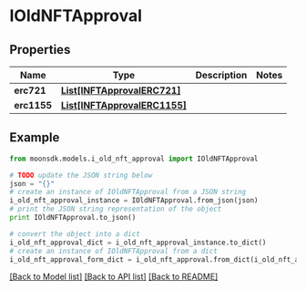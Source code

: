 # IOldNFTApproval

## Properties

| Name        | Type                                                      | Description | Notes |
| ----------- | --------------------------------------------------------- | ----------- | ----- |
| **erc721**  | [**List\[INFTApprovalERC721\]**](inftapprovalerc721.md)   |             |       |
| **erc1155** | [**List\[INFTApprovalERC1155\]**](inftapprovalerc1155.md) |             |       |

## Example

```python
from moonsdk.models.i_old_nft_approval import IOldNFTApproval

# TODO update the JSON string below
json = "{}"
# create an instance of IOldNFTApproval from a JSON string
i_old_nft_approval_instance = IOldNFTApproval.from_json(json)
# print the JSON string representation of the object
print IOldNFTApproval.to_json()

# convert the object into a dict
i_old_nft_approval_dict = i_old_nft_approval_instance.to_dict()
# create an instance of IOldNFTApproval from a dict
i_old_nft_approval_form_dict = i_old_nft_approval.from_dict(i_old_nft_approval_dict)
```

[\[Back to Model list\]](./#documentation-for-models) [\[Back to API list\]](./#documentation-for-api-endpoints) [\[Back to README\]](./)
